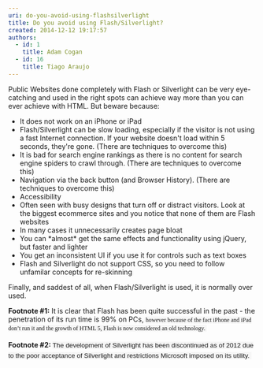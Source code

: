 ```yaml
---
uri: do-you-avoid-using-flashsilverlight
title: Do you avoid using Flash/Silverlight?
created: 2014-12-12 19:17:57
authors:
  - id: 1
    title: Adam Cogan
  - id: 16
    title: Tiago Araujo
---
```





<span class='intro'> <p>
                    Public Websites done completely with Flash or Silverlight can be very eye-catching
                    and used in the right spots can achieve way more than you can ever achieve with
                    HTML. But beware because&#58;</p> </span>

<ul><li>It does not work on an iPhone or iPad</li><li>Flash/Silverlight can be slow loading, especially if the visitor is not using a
                        fast Internet connection. If your website doesn't load within 5 seconds, they're
                        gone. (There are techniques to overcome this)</li><li>It is bad for search engine rankings as there is no content for search engine spiders
                        to crawl through. (There are techniques to overcome this)</li><li>Navigation via the back button (and Browser History). (There are techniques to overcome
                        this)</li><li>Accessibility</li><li>Often seen with busy designs that turn off or distract visitors. Look at the biggest
                        ecommerce sites and you notice that none of them are Flash websites</li><li>In many cases it unnecessarily creates page bloat</li><li>You can *almost* get the same effects and functionality using jQuery, but faster
                        and lighter</li><li>You get an inconsistent UI if you use it for controls such as text boxes</li><li>Flash and Silverlight do not support CSS, so you need to follow unfamilar concepts
                        for re-skinning</li></ul><p>
                    Finally, and saddest of all, when Flash/Silverlight is used, it is normally ​over used.</p><div class="greyBox"><p>
                        <b>Footnote #1&#58;</b> It is clear that Flash has been quite successful in the past - the penetration
                        of its run time is 99% on PCs,&#160;<span style="font-size&#58;9pt;font-family&#58;verdana;background-color&#58;#f6f6f6;">however because of the fact iPhone and iPad don</span><span style="font-size&#58;9pt;font-family&#58;verdana;background-color&#58;#f6f6f6;">’</span><span style="font-size&#58;9pt;font-family&#58;verdana;background-color&#58;#f6f6f6;">t run it and the&#160;</span><span style="font-family&#58;verdana;font-size&#58;9pt;line-height&#58;1.6;background-color&#58;#f6f6f6;">growth of HTML 5, Flash is now considered an old technology.&#160;</span><span style="font-family&#58;verdana;font-size&#58;9pt;line-height&#58;1.6;background-color&#58;#f6f6f6;">​</span></p><p>
                        <b>Footnote #2&#58;&#160;</b><span style="font-family&#58;arial;font-size&#58;10pt;line-height&#58;1.6;background-color&#58;#f6f6f6;">The development of Silverlight has been discontinued as&#160;​</span><span style="font-family&#58;arial;font-size&#58;10pt;line-height&#58;1.6;background-color&#58;#f6f6f6;">of 2012 due to the poor acceptance of Silverlight and restrictions Microsoft imposed on its utility.&#160;</span><span style="font-family&#58;arial;font-size&#58;10pt;line-height&#58;1.6;background-color&#58;#f6f6f6;">​</span></p></div>


